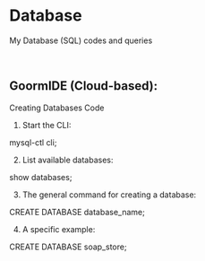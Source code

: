 # Database

My Database (SQL) codes and queries

<br>

## GoormIDE (Cloud-based):

Creating Databases Code

1. Start the CLI:

mysql-ctl cli; 

2. List available databases:

show databases; 

3. The general command for creating a database:

CREATE DATABASE database_name; 

4. A specific example:

CREATE DATABASE soap_store;

